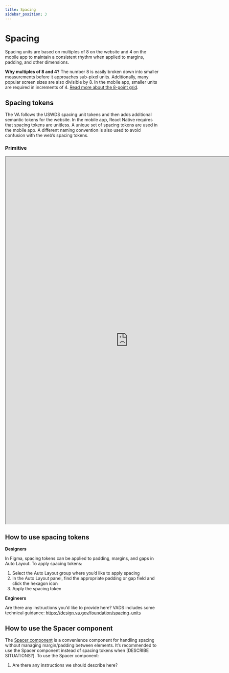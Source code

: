 ```yaml
---
title: Spacing
sidebar_position: 3
---
```


# Spacing

Spacing units are based on multiples of 8 on the website and 4 on the mobile app to maintain a consistent rhythm when applied to margins, padding, and other dimensions.

**Why multiples of 8 and 4?**
The number 8 is easily broken down into smaller measurements before it approaches sub-pixel units. Additionally, many popular screen sizes are also divisible by 8. In the mobile app, smaller units are required in increments of 4. [Read more about the 8-point grid](https://spec.fm/specifics/8-pt-grid).

## Spacing tokens

The VA follows the USWDS spacing unit tokens and then adds additional semantic tokens for the website. In the mobile app, React Native requires that spacing tokens are unitless. A unique set of spacing tokens are used in the mobile app. A different naming convention is also used to avoid confusion with the web’s spacing tokens.

### Primitive
<iframe width="800" height="1200" alt="Image of design tokens in Figma" src="https://www.figma.com/embed?embed_host=share&url=https%3A%2F%2Fwww.figma.com/design/rdLIEaC9rVwX70QbIGkMvG/%F0%9F%93%90-Design-Tokens-Library---Design-System---VA-Mobile?node-id=1606-1663&t=PljikYyjG5LVlwDo-4" allowfullscreen></iframe>

## How to use spacing tokens

**Designers**

In Figma, spacing tokens can be applied to padding, margins, and gaps in Auto Layout. To apply spacing tokens:

1. Select the Auto Layout group where you’d like to apply spacing
2. In the Auto Layout panel, find the appropriate padding or gap field and click the hexagon icon
3. Apply the spacing token

**Engineers**

Are there any instructions you'd like to provide here? VADS includes some technical guidance: https://design.va.gov/foundation/spacing-units

## How to use the Spacer component
The [Spacer component](https://department-of-veterans-affairs.github.io/va-mobile-library/?path=/docs/spacer--docs) is a convenience component for handling spacing without managing margin/padding between elements. It’s recommended to use the Spacer component instead of spacing tokens when [DESCRIBE SITUATIONS?]. To use the Spacer component:

1. Are there any instructions we should describe here?